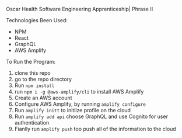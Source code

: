 Oscar Health Software Engineering Apprenticeship| Phrase II

Technologies Been Used:
- NPM
- React
- GraphQL
- AWS Amplify

To Run the Program:
1. clone this repo
2. go to the repo directory
3. Run `npm install`
4. run `npm i -g @aws-amplify/cli` to install AWS Amplify
5. Create an AWS account
4. Configure AWS Amplify, by running `amplify configure`
5. Run `amplify initt` to initilze profile on the cloud
6. Run `amplify add api` choose GraphQL and use Cognito for user authentication
7. Fianlly run `amplify push` too push all of the information to the cloud
